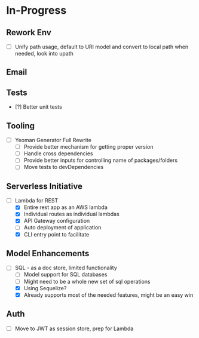 In-Progress
=============

Rework Env
--------------
- [ ] Unify path usage, default to URI model and convert to local path when needed, look into upath

Email
--------------


Tests
--------------
- [?] Better unit tests

Tooling
-----------------------
- [ ] Yeoman Generator Full Rewrite
  - [ ] Provide better mechanism for getting proper version
  - [ ] Handle cross dependencies
  - [ ] Provide better inputs for controlling name of packages/folders
  - [ ] Move tests to devDependencies

Serverless Initiative
--------------------------
- [ ] Lambda for REST
  - [x] Entire rest app as an AWS lambda
  - [x] Individual routes as individual lambdas
  - [x] API Gateway configuration
  - [ ] Auto deployment of application
  - [x] CLI entry point to facilitate

Model Enhancements
--------------------------
- [ ] SQL - as a doc store, limited functionality
  - [ ] Model support for SQL databases
  - [ ] Might need to be a whole new set of sql operations
  - [x] Using Sequelize?
  - [x] Already supports most of the needed features, might be an easy win  

Auth
--------------------------
- [ ] Move to JWT as session store, prep for Lambda
